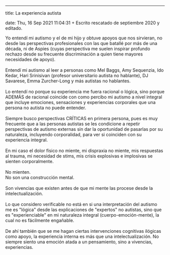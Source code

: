 ---

title: La experiencia autista

date: Thu, 16 Sep 2021 11:04:31 +
Escrito rescatado de septiembre 2020 y editado. 

Yo entendí mi autismo y el de mi hijo y obtuve apoyos que nos sirvieran, no desde las perspectivas profesionales con las que batallé por más de una década, ni de Aspies (cuyas perspectiva me suelen inspirar profundo rechazo desde su frecuente discriminación a quien tiene mayores necesidades de apoyo).<br><br>Entendí mi autismo al leer a personas como Mel Baggs, Amy Sequenzia, Ido Kedar, Hari Srinisivan (profesor universitario autista no hablante), DJ Savarese, Emma Zurcher-Long y más autistas no hablantes.<br><br>Lo entendí no porque su experiencia me fuera racional o lógica, sino porque ADEMÁS de racional coincide con como percibo mi autismo a nivel integral que incluye emociones, sensaciones y experiencias corporales que una persona no autista no puede entender.<br><br>Siempre busco perspectivas CRÍTICAS en primera persona, pues es muy frecuente que a las personas autistas se les condicione a repetir perspectivas de autismo externas sin dar la oportunidad de pasarlas por su naturaleza, incluyendo corporalidad, para ver si coinciden con su experiencia integral.<br><br>En mi caso el dolor físico no miente, mi dispraxia no miente, mis respuestas al trauma, mi necesidad de stims, mis crisis explosivas e implosivas se sienten corporalmente.<br><br>No mienten.<br>No son una construcción mental.<br><br>Son vivencias que existen antes de que mi mente las procese desde la intelectualización. <br><br>Lo que considero verificable no está en si una interpretación del autismo me es "lógica" desde las explicaciones de "expertos" no autistas, sino que es "experienciable" en mi naturaleza integral (cuerpo-emoción-mente), la cual no es fácilmente engañable.<br><br>De ahí también que se me hagan ciertas intervenciones cognitivas ilógicas como apoyo, la experiencia interna es más que una intelectualización. No siempre siento una emoción atada a un pensamiento, sino a vivencias, experiencias. 
